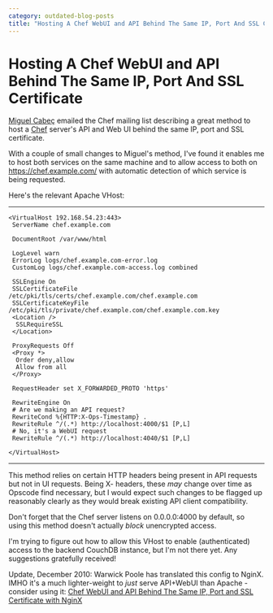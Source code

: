 ```yaml
---
category: outdated-blog-posts
title: "Hosting A Chef WebUI and API Behind The Same IP, Port And SSL Certificate"
---
```


# Hosting A Chef WebUI and API Behind The Same IP, Port And SSL Certificate

[Miguel Cabeç](http://twitter.com/miguelcabeca) emailed the Chef mailing list
describing a great method to host a
[Chef](http://wiki.opscode.com/display/chef/Home) server's API and Web UI
behind the same IP, port and SSL certificate.

With a couple of small changes to Miguel's method, I've found it enables me to
host both services on the same machine and to allow access to both on
<https://chef.example.com/> with automatic detection of which service is being
requested.

Here's the relevant Apache VHost:

------------------------------------------------------------------------

    <VirtualHost 192.168.54.23:443>
     ServerName chef.example.com

     DocumentRoot /var/www/html

     LogLevel warn
     ErrorLog logs/chef.example.com-error.log
     CustomLog logs/chef.example.com-access.log combined

     SSLEngine On
     SSLCertificateFile /etc/pki/tls/certs/chef.example.com/chef.example.com
     SSLCertificateKeyFile /etc/pki/tls/private/chef.example.com/chef.example.com.key
     <Location />
      SSLRequireSSL
     </Location>

     ProxyRequests Off
     <Proxy *>
      Order deny,allow
      Allow from all
     </Proxy>

     RequestHeader set X_FORWARDED_PROTO 'https'

     RewriteEngine On
     # Are we making an API request?
     RewriteCond %{HTTP:X-Ops-Timestamp} .
     RewriteRule ^/(.*) http://localhost:4000/$1 [P,L]
     # No, it's a WebUI request
     RewriteRule ^/(.*) http://localhost:4040/$1 [P,L]

    </VirtualHost>

------------------------------------------------------------------------

This method relies on certain HTTP headers being present in API requests but
not in UI requests. Being X- headers, these *may* change over time as Opscode
find necessary, but I would expect such changes to be flagged up reasonably
clearly as they would break existing API client compatibility.

Don't forget that the Chef server listens on 0.0.0.0:4000 by default, so using
this method doesn't actually *block* unencrypted access.

I'm trying to figure out how to allow this VHost to enable (authenticated)
access to the backend CouchDB instance, but I'm not there yet. Any suggestions
gratefully received!

Update, December 2010: Warwick Poole has translated this config to NginX. IMHO
it's a much lighter-weight to *just* serve API+WebUI than Apache - consider
using it: [Chef WebUI and API Behind The Same IP, Port and SSL Certificate with
NginX](http://warwickp.com/2010/10/hosting-chef-server-behind-nginx-proxy)
